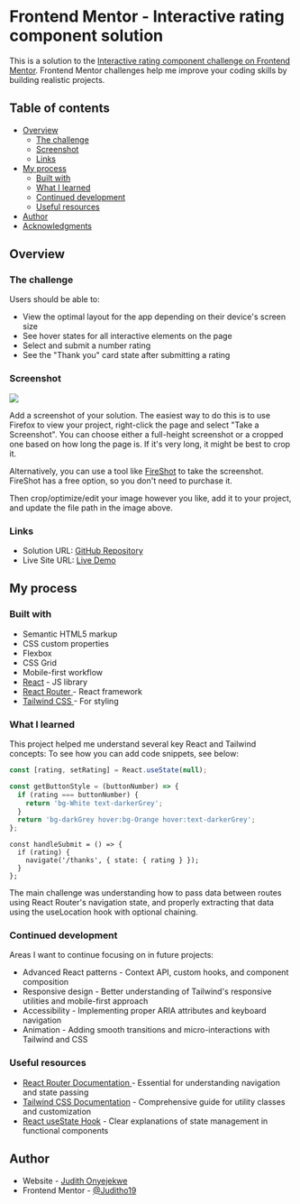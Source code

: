 # Frontend Mentor - Interactive rating component solution

This is a solution to the [Interactive rating component challenge on Frontend Mentor](https://www.frontendmentor.io/challenges/interactive-rating-component-koxpeBUmI). Frontend Mentor challenges help me improve your coding skills by building realistic projects.
## Table of contents

- [Overview](#overview)
  - [The challenge](#the-challenge)
  - [Screenshot](#screenshot)
  - [Links](#links)
- [My process](#my-process)
  - [Built with](#built-with)
  - [What I learned](#what-i-learned)
  - [Continued development](#continued-development)
  - [Useful resources](#useful-resources)
- [Author](#author)
- [Acknowledgments](#acknowledgments)


## Overview

### The challenge

Users should be able to:

- View the optimal layout for the app depending on their device's screen size
- See hover states for all interactive elements on the page
- Select and submit a number rating
- See the "Thank you" card state after submitting a rating

### Screenshot

![](./screenshot.jpg)

Add a screenshot of your solution. The easiest way to do this is to use Firefox to view your project, right-click the page and select "Take a Screenshot". You can choose either a full-height screenshot or a cropped one based on how long the page is. If it's very long, it might be best to crop it.

Alternatively, you can use a tool like [FireShot](https://getfireshot.com/) to take the screenshot. FireShot has a free option, so you don't need to purchase it. 

Then crop/optimize/edit your image however you like, add it to your project, and update the file path in the image above.


### Links

- Solution URL: [GitHub Repository](https://github.com/Juditho19/interactive-rating-component)
- Live Site URL: [Live Demo](https://your-live-site-url.com)

## My process

### Built with

- Semantic HTML5 markup
- CSS custom properties
- Flexbox
- CSS Grid
- Mobile-first workflow
- [React](https://reactjs.org/) - JS library
- [React Router ](https://reactrouter.com/) - React framework
- [Tailwind CSS ](https://tailwindcss.com/) - For styling


### What I learned

This project helped me understand several key React and Tailwind concepts:
To see how you can add code snippets, see below:

```jsx
const [rating, setRating] = React.useState(null);

const getButtonStyle = (buttonNumber) => {
  if (rating === buttonNumber) {
    return 'bg-White text-darkerGrey';
  }
  return 'bg-darkGrey hover:bg-Orange hover:text-darkerGrey';
};
```
```React Router Navigation with State:
const handleSubmit = () => {
  if (rating) {
    navigate('/thanks', { state: { rating } });
  }
};
```
The main challenge was understanding how to pass data between routes using React Router's navigation state, and properly extracting that data using the useLocation hook with optional chaining.

### Continued development

Areas I want to continue focusing on in future projects:

- Advanced React patterns - Context API, custom hooks, and component composition
- Responsive design - Better understanding of Tailwind's responsive utilities and mobile-first approach
- Accessibility - Implementing proper ARIA attributes and keyboard navigation
- Animation - Adding smooth transitions and micro-interactions with Tailwind and CSS

### Useful resources

- [React Router Documentation ](https://reactrouter.com/en/main) - Essential for understanding navigation and state passing
- [Tailwind CSS Documentation](https://tailwindcss.com/docs) - Comprehensive guide for utility classes and customization
- [React useState Hook](https://react.dev/reference/react/useState) - Clear explanations of state management in functional components


## Author

- Website - [Judith Onyejekwe](https://judithonyejekwe.my.canva.site/my-portfolio-website)
- Frontend Mentor - [@Juditho19](https://www.frontendmentor.io/profile/Juditho19)
